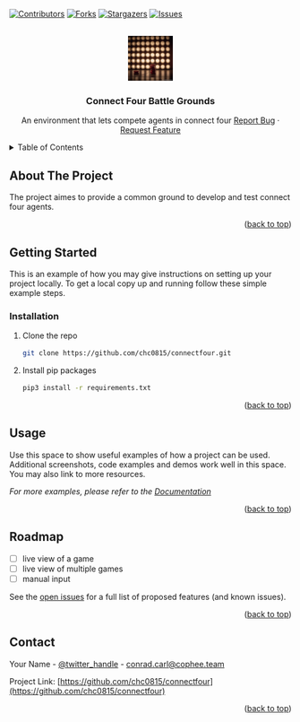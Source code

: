 <a name="readme-top"></a>

[![Contributors][contributors-shield]][contributors-url]
[![Forks][forks-shield]][forks-url]
[![Stargazers][stars-shield]][stars-url]
[![Issues][issues-shield]][issues-url]

<!-- PROJECT LOGO -->
<br />
<div align="center">
  <a href="https://github.com/chc0815/connectfour">
    <img src="images/logo.png" alt="Logo" width="80" height="80">
  </a>

<h3 align="center">Connect Four Battle Grounds</h3>

  <p align="center">
    An environment that lets compete agents in connect four
    <a href="https://github.com/chc0815/connectfour/issues">Report Bug</a>
    ·
    <a href="https://github.com/chc0815/connectfour/issues">Request Feature</a>
  </p>
</div>

<!-- TABLE OF CONTENTS -->
<details>
  <summary>Table of Contents</summary>
  <ol>
    <li>
      <a href="#about-the-project">About The Project</a>
    </li>
    <li>
      <a href="#getting-started">Getting Started</a>
      <ul>
        <li><a href="#installation">Installation</a></li>
      </ul>
    </li>
    <li><a href="#usage">Usage</a></li>
    <li><a href="#roadmap">Roadmap</a></li>
  </ol>
</details>

<!-- ABOUT THE PROJECT -->

## About The Project

<!-- [![Product Name Screen Shot][product-screenshot]](https://example.com) -->

The project aimes to provide a common ground to develop and test connect four agents.

<p align="right">(<a href="#readme-top">back to top</a>)</p>

<!-- GETTING STARTED -->

## Getting Started

This is an example of how you may give instructions on setting up your project locally.
To get a local copy up and running follow these simple example steps.

### Installation

1. Clone the repo
   ```sh
   git clone https://github.com/chc0815/connectfour.git
   ```
2. Install pip packages
   ```sh
   pip3 install -r requirements.txt
   ```

<p align="right">(<a href="#readme-top">back to top</a>)</p>

<!-- USAGE EXAMPLES -->

## Usage

Use this space to show useful examples of how a project can be used. Additional screenshots, code examples and demos work well in this space. You may also link to more resources.

_For more examples, please refer to the [Documentation](https://example.com)_

<p align="right">(<a href="#readme-top">back to top</a>)</p>

<!-- ROADMAP -->

## Roadmap

- [ ] live view of a game
- [ ] live view of multiple games
- [ ] manual input

See the [open issues](https://github.com/chc0815/connectfour/issues) for a full list of proposed features (and known issues).

<p align="right">(<a href="#readme-top">back to top</a>)</p>

<!-- CONTACT -->

## Contact

Your Name - [@twitter_handle](https://twitter.com/twitter_handle) - conrad.carl@cophee.team

Project Link: [https://github.com/chc0815/connectfour](https://github.com/chc0815/connectfour)

<p align="right">(<a href="#readme-top">back to top</a>)</p>

<!-- MARKDOWN LINKS & IMAGES -->
<!-- https://www.markdownguide.org/basic-syntax/#reference-style-links -->

[contributors-shield]: https://img.shields.io/github/contributors/chc0815/connectfour.svg?style=for-the-badge
[contributors-url]: https://github.com/chc0815/connectfour/graphs/contributors
[forks-shield]: https://img.shields.io/github/forks/chc0815/connectfour.svg?style=for-the-badge
[forks-url]: https://github.com/chc0815/connectfour/network/members
[stars-shield]: https://img.shields.io/github/stars/chc0815/connectfour.svg?style=for-the-badge
[stars-url]: https://github.com/chc0815/connectfour/stargazers
[issues-shield]: https://img.shields.io/github/issues/chc0815/connectfour.svg?style=for-the-badge
[issues-url]: https://github.com/chc0815/connectfour/issues
[license-shield]: https://img.shields.io/github/license/chc0815/connectfour.svg?style=for-the-badge
[license-url]: https://github.com/chc0815/connectfour/blob/master/LICENSE.txt
[linkedin-shield]: https://img.shields.io/badge/-LinkedIn-black.svg?style=for-the-badge&logo=linkedin&colorB=555
[product-screenshot]: images/screenshot.png
